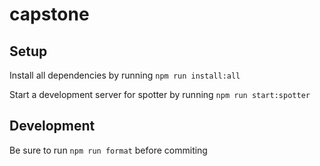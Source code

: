 # capstone

## Setup

Install all dependencies by running `npm run install:all`

Start a development server for spotter by running `npm run start:spotter`

## Development

Be sure to run `npm run format` before commiting
